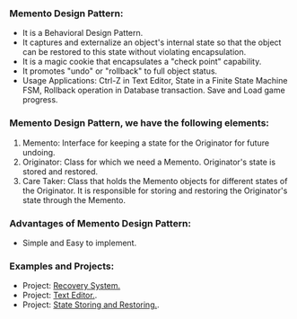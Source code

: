 ### Memento Design Pattern:
- It is a Behavioral Design Pattern.
- It captures and externalize an object's internal state so that the object can be restored to this state without violating encapsulation.
- It is a magic cookie that encapsulates a "check point" capability.
- It promotes "undo" or "rollback" to full object status.
- Usage Applications: Ctrl-Z in Text Editor, State in a Finite State Machine FSM, Rollback operation in Database transaction. Save and Load game progress.
	
	
### Memento Design Pattern, we have the following elements:
1. Memento:		Interface for keeping a state for the Originator for future undoing.
2. Originator:		Class for which we need a Memento. Originator's state is stored and restored.
3. Care Taker:		Class that holds the Memento objects for different states of the Originator. It is responsible for storing and restoring the Originator's state through the Memento.



### Advantages of Memento Design Pattern:
- Simple and Easy to implement.
	
	
### Examples and Projects:
- Project:	[Recovery System.](/src/main/java/behavioralDesignPatterns/mementoDesignPattern/projectRecoverySystem/Main/Main.java)		
- Project:	[Text Editor.](/src/main/java/behavioralDesignPatterns/mementoDesignPattern/projectTextEditor/Main/Main.java).
- Project:	[State Storing and Restoring.](/src/main/java/behavioralDesignPatterns/mementoDesignPattern/projectStateStoringAndRestoring/Main/Main.java).
